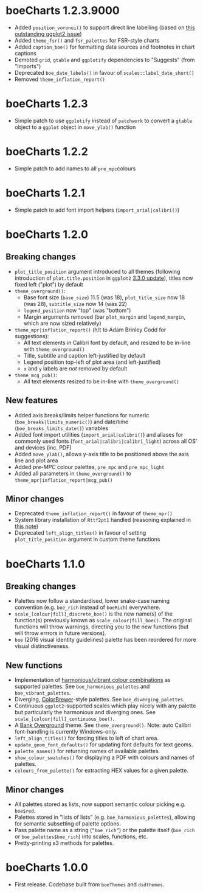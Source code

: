 # boeCharts 1.2.3.9000

- Added `position_voronoi()` to support direct line labelling (based on [this outstanding ggplot2 issue](https://github.com/tidyverse/ggplot2/issues/3093))
- Added `theme_fsr()` and `fsr_palettes` for FSR-style charts
- Added `caption_boe()` for formatting data sources and footnotes in chart captions
- Demoted `grid`, `gtable` and `ggplotify` dependencies to "Suggests" (from "Imports")
- Deprecated `boe_date_labels()` in favour of `scales::label_date_short()`
- Removed `theme_inflation_report()`

# boeCharts 1.2.3

- Simple patch to use `ggplotify` instead of `patchwork` to convert a `gtable`
object to a `ggplot` object in `move_ylab()` function

# boeCharts 1.2.2

- Simple patch to add names to all `pre_mpc`colours

# boeCharts 1.2.1

- Simple patch to add font import helpers (`import_arial|calibri()`)

# boeCharts 1.2.0

## Breaking changes

- `plot_title_position` argument introduced to all themes (following introduction of `plot.title.position` in `ggplot2` [3.3.0 update](https://www.tidyverse.org/blog/2020/03/ggplot2-3-3-0/#grab-bag)), titles now fixed left ("plot") by default 
- `theme_overground()`:
    - Base font size (`base_size`) 11.5 (was 18), `plot_title_size` now 18 (was 28), `subtitle_size` now 14 (was 22)
    - `legend_position` now "top" (was "bottom")
    - Margin arguments removed (bar `plot_margin` and `legend_margin`, which are now sized relatively)
- `theme_mpr|inflation_report()` (h/t to Adam Brinley Codd for suggestions):
    - All text elements in Calibri font by default, and resized to be in-line with `theme_overground()`
    - Title, subtitle and caption left-justified by default
    - Legend position top-left of plot area (and left-justified)
    - `x` and `y` labels are *not* removed by default
- `theme_mcg_pub()`:
    - All text elements resized to be in-line with `theme_overground()`
    

## New features

- Added axis breaks/limits helper functions for numeric (`boe_breaks|limits_numeric()`) and date/time (`boe_breaks_limits_date()`) variables
- Added font import utilities (`import_arial|calibri()`) and aliases for commonly used fonts (`font_arial|calibri|calibri_light`) across all OS' and devices (inc. PDF)
- Added `move_ylab()`, allows y-axis title to be positioned above the axis line and plot area
- Added *pre-MPC* colour palettes, `pre_mpc` and `pre_mpc_light`
- Added all parameters in `theme_overground()` to `theme_mpr|inflation_report|mcg_pub()`

## Minor changes

- Deprecated `theme_inflation_report()` in favour of `theme_mpr()`
- System library installation of `Rttf2pt1` handled (reasoning explained in [this note](http://collaborate/workspaces/RHelpCentre/R%20Markdown/Importing_Custom_Fonts.html))
- Deprecated `left_align_titles()` in favour of setting `plot_title_position` argument in custom theme functions

# boeCharts 1.1.0

## Breaking changes

* Palettes now follow a standardised, lower snake-case naming convention (e.g. `boe_rich` instead of `boeRich`) everywhere.
* `scale_[colour|fill]_discrete_boe()` is the new name(s) of the function(s) previously known as `scale_colour|fill_boe()`. The original functions will throw warnings, directing you to the new functions (but will throw errrors in future versions).
* `boe` (2016 visual identity guidelines) palette has been reordered for more visual distinctiveness.

## New functions

* Implementation of [harmonious/vibrant colour combinations](https://bankofengland.frontify.com/d/RPk6pMZziBFw/bank-standards#/brand-elements/colour-palette) as supported palettes. See `boe_harmonious_palettes` and `boe_vibrant_palettes`.
* Diverging, [ColorBrewer](http://colorbrewer2.org/#type=sequential&scheme=BuGn&n=3)-style palettes. See `boe_diverging_palettes`.
* Continuous `ggplot2`-supported scales which play nicely with any palette but particularly the harmonious and diverging ones. See `scale_[colour|fill]_continuous_boe()`. 
* A [Bank Overground](https://www.bankofengland.co.uk/bank-overground) theme. See `theme_overground()`. Note: auto Calibri font-handling is currently Windows-only.
* `left_align_titles()` for forcing titles to left of chart area.
* `update_geom_font_defaults()` for updating font defaults for text geoms.
* `palette_names()` for returning names of available palettes.
* `show_colour_swatches()` for displaying a PDF with colours and names of palettes.
* `colours_from_palette()` for extracting HEX values for a given palette.

## Minor changes

* All palettes stored as lists, now support semantic colour picking e.g. `boe$red`.
* Palettes stored in "lists of lists" (e.g. `boe_harmonious_palettes`), allowing for semantic subsetting of palette options.
* Pass palette name as a string (`“boe_rich”`) or the palette itself (`boe_rich` or `boe_palettes$boe_rich`) into scales, functions, etc.
* Pretty-printing s3 methods for palettes.


# boeCharts 1.0.0

* First release. Codebase built from `boeThemes` and `dsdthemes`.



